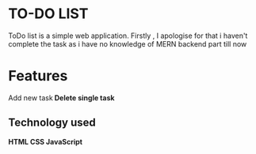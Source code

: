 # TO-DO LIST

ToDo list is a simple web application. Firstly , I apologise for that i haven't complete the task as i have no knowledge of MERN backend part till now 

# Features

Add new task<b>
Delete single task

## Technology used

HTML
CSS
JavaScript


